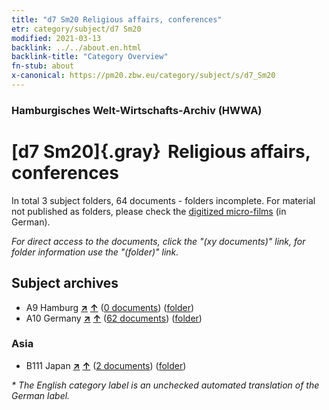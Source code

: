 ```yaml
---
title: "d7 Sm20 Religious affairs, conferences"
etr: category/subject/d7 Sm20
modified: 2021-03-13
backlink: ../../about.en.html
backlink-title: "Category Overview"
fn-stub: about
x-canonical: https://pm20.zbw.eu/category/subject/s/d7_Sm20
---
```


### Hamburgisches Welt-Wirtschafts-Archiv (HWWA)
# [d7 Sm20]{.gray}&#8201; Religious affairs, conferences&#160; 





In total 3 subject folders, 64 documents - folders incomplete.
For material not published as folders, please check the [digitized micro-films](/film/h1_sh.de.html) (in German).

_For direct access to the documents, click the "(xy documents)" link, for folder information use the "(folder)" link._

## Subject archives


- A9 Hamburg [**&nearr;**](../../../geo/i/140905/about.en.html "Hamburg (all folders)") [**&uarr;**](../../../geo/about.en.html#A9 "Country category system") (<a href="https://pm20.zbw.eu/dfgview/sh/140905,185531" title="about: Hamburg : Religious affairs, conferences" target="_blank">0 documents</a>) ([folder](../../../../folder/sh/1409xx/140905/1855xx/185531/about.en.html))
- A10 Germany [**&nearr;**](../../../geo/i/126128/about.en.html "Germany (all folders)") [**&uarr;**](../../../geo/about.en.html#A10 "Country category system") (<a href="https://pm20.zbw.eu/dfgview/sh/126128,185531" title="about: Germany : Religious affairs, conferences" target="_blank">62 documents</a>) ([folder](../../../../folder/sh/1261xx/126128/1855xx/185531/about.en.html))

### Asia

- B111 Japan [**&nearr;**](../../../geo/i/141272/about.en.html "Japan (all folders)") [**&uarr;**](../../../geo/about.en.html#B111 "Country category system") (<a href="https://pm20.zbw.eu/dfgview/sh/141272,185531" title="about: Japan : Religious affairs, conferences" target="_blank">2 documents</a>) ([folder](../../../../folder/sh/1412xx/141272/1855xx/185531/about.en.html))


_* The English category label is an unchecked automated translation of the German label._

